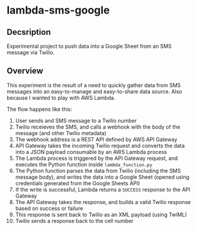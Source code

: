 lambda-sms-google
=================

Decsription
-----------

Experimental project to push data into a Google Sheet from an SMS message via Twilio.


Overview
--------

This experiment is the result of a need to quickly gather data from SMS messages
into an easy-to-manage and easy-to-share data source. Also because I wanted to play
with AWS Lambda.

The flow happens like this:

1. User sends and SMS message to a Twilio number
2. Twilio receieves the SMS, and calls a webhook with the body of the message (and other Twilio metadata)
3. The webhook address is a REST API defined by AWS API Gateway
4. API Gateway takes the incoming Twilio request and converts the data into a JSON payload consumable by an AWS Lambda process
5. The Lambda process is triggered by the API Gateway request, and executes the Python function inside `lambda_function.py`
6. The Python function parses the data from Twilio (including the SMS message body), and writes the data into a Google Sheet (opened using credentials generated from the Google Sheets API)
7. If the write is successful, Lambda returns a `SUCCESS` response to the API Gateway
8. The API Gateway takes the response, and builds a valid Twilio response based on success or failure
9. This response is sent back to Twilio as an XML payload (using TwiML)
10. Twilio sends a response back to the cell number
